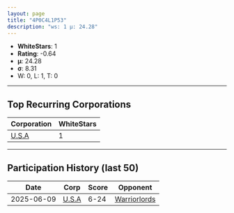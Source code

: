 ```yaml
---
layout: page
title: "4P0C4L1P53"
description: "ws: 1 μ: 24.28"
---
```

- **WhiteStars**: 1
- **Rating**: -0.64
- **μ**: 24.28  
- **σ**: 8.31
- W: 0, L: 1, T: 0

---

## Top Recurring Corporations

| Corporation | WhiteStars |
| --- | --- |
| [U\.S\.A](https://ws.tsl.rocks/corp/6d7a18e9893736881762a4e1b687b55e7311d367267ff5a9cc8e45722b14ea06/) | 1 |

---

## Participation History (last 50)

| Date | Corp | Score | Opponent |
| --- | --- | --- | --- |
| 2025-06-09 | [U\.S\.A](https://ws.tsl.rocks/corp/6d7a18e9893736881762a4e1b687b55e7311d367267ff5a9cc8e45722b14ea06/) | 6-24 | [Warriorlords](https://ws.tsl.rocks/corp/a78c29b9e1c9f793205ba10d796dcabc114ef43d86f0bd34a43a56dc6da768aa/) |